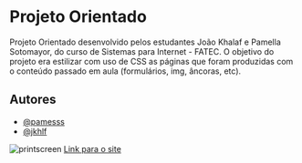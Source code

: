 
# Projeto Orientado

Projeto Orientado desenvolvido pelos estudantes João Khalaf e Pamella Sotomayor, do curso de Sistemas para Internet - FATEC.
O objetivo do projeto era estilizar com uso de CSS as páginas que foram produzidas com o conteúdo passado em aula (formulários, img, âncoras, etc).

## Autores
- [@pamesss](https://github.com/pamesss)
- [@jkhlf](https://github.com/jkhlf)

![printscreen](https://imgur.com/a/Hl8V0OJ)
[Link para o site](https://pamesss.github.io/po-fatec/)

